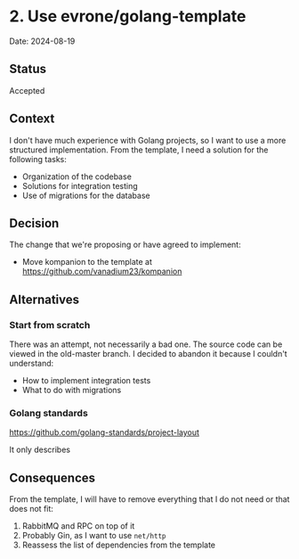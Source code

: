 # 2. Use evrone/golang-template

Date: 2024-08-19

## Status

Accepted

## Context

I don't have much experience with Golang projects, so I want to use a more structured implementation.
From the template, I need a solution for the following tasks:
- Organization of the codebase
- Solutions for integration testing
- Use of migrations for the database

## Decision

The change that we're proposing or have agreed to implement:
- Move kompanion to the template at https://github.com/vanadium23/kompanion

## Alternatives

### Start from scratch

There was an attempt, not necessarily a bad one. The source code can be viewed in the old-master branch.
I decided to abandon it because I couldn't understand:
- How to implement integration tests
- What to do with migrations

### Golang standards 

https://github.com/golang-standards/project-layout

It only describes 

## Consequences

From the template, I will have to remove everything that I do not need or that does not fit:
1. RabbitMQ and RPC on top of it
2. Probably Gin, as I want to use `net/http`
3. Reassess the list of dependencies from the template
